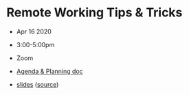 # Remote Working Tips & Tricks
- Apr  16 2020
- 3:00-5:00pm
- Zoom

- [Agenda & Planning doc](https://docs.google.com/document/d/1p9djETurNGB0YOItXtNQIYSBM2VE7y3Ltc3Gx9kQAyU/edit)
- [slides](https://sciware.flatironinstitute.org/07_RemoteWork/slides.html) ([source](content.md))
